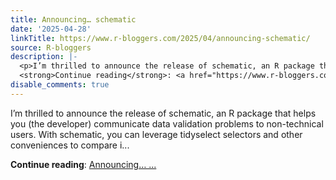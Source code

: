 ```yaml
---
title: Announcing… schematic
date: '2025-04-28'
linkTitle: https://www.r-bloggers.com/2025/04/announcing-schematic/
source: R-bloggers
description: |-
  <p>I’m thrilled to announce the release of schematic, an R package that helps you (the developer) communicate data validation problems to non-technical users. With schematic, you can leverage tidyselect selectors and other conveniences to compare i...</p>
  <strong>Continue reading</strong>: <a href="https://www.r-bloggers.com/2025/04/announcing-schematic/">Announcing… ...
disable_comments: true
---
```

<p>I’m thrilled to announce the release of schematic, an R package that helps you (the developer) communicate data validation problems to non-technical users. With schematic, you can leverage tidyselect selectors and other conveniences to compare i...</p>
<strong>Continue reading</strong>: <a href="https://www.r-bloggers.com/2025/04/announcing-schematic/">Announcing… ...